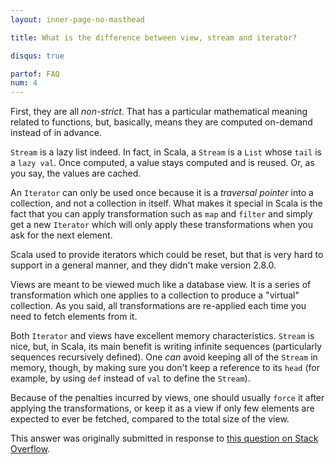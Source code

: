 ```yaml
---
layout: inner-page-no-masthead

title: What is the difference between view, stream and iterator?

disqus: true

partof: FAQ
num: 4
---
```

First, they are all _non-strict_. That has a particular mathematical meaning
related to functions, but, basically, means they are computed on-demand instead
of in advance.

`Stream` is a lazy list indeed. In fact, in Scala, a `Stream` is a `List` whose
`tail` is a `lazy val`. Once computed, a value stays computed and is reused.
Or, as you say, the values are cached.

An `Iterator` can only be used once because it is a _traversal pointer_  into a
collection, and not a collection in itself. What makes it special in Scala is
the fact that you can apply transformation such as `map` and `filter` and
simply get a new `Iterator` which will only apply these transformations when
you ask for the next element.

Scala used to provide iterators which could be reset, but that is very hard to
support in a general manner, and they didn't make version 2.8.0.

Views are meant to be viewed much like a database view. It is a series of
transformation which one applies to a collection to produce a "virtual"
collection. As you said, all transformations are re-applied each time you need
to fetch elements from it.

Both `Iterator` and views have excellent memory characteristics. `Stream` is
nice, but, in Scala, its main benefit is writing infinite sequences
(particularly sequences recursively defined). One _can_ avoid keeping all of
the `Stream` in memory, though, by making sure you don't keep a reference to
its `head` (for example, by using `def` instead of `val` to define the
`Stream`).

Because of the penalties incurred by views, one should usually `force` it after
applying the transformations, or keep it as a view if only few elements are
expected to ever be fetched, compared to the total size of the view.

This answer was originally submitted in response to [this question on Stack Overflow][1].

  [1]: http://stackoverflow.com/q/5159000/53013

